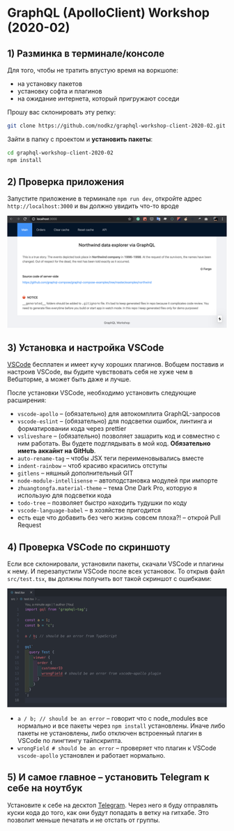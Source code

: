 # GraphQL (ApolloClient) Workshop (2020-02)

## 1) Разминка в терминале/консоле

Для того, чтобы не тратить впустую время на воркшопе:

- на установку пакетов
- установку софта и плагинов
- на ожидание интернета, который пригружают соседи

Прошу вас склонировать эту репку:

```bash
git clone https://github.com/nodkz/graphql-workshop-client-2020-02.git
```

Зайти в папку с проектом и **установить пакеты**:

```bash
cd graphql-workshop-client-2020-02
npm install
```

## 2) Проверка приложения

Запустите приложение в терминале `npm run dev`, откройте адрес `http://localhost:3000` и вы должно увидить что-то вроде

![img](./misc/screenshot-app.png)

## 3) Установка и настройка VSCode

[VSCode](https://code.visualstudio.com/) бесплатен и имеет кучу хороших плагинов. Вобщем поставив и настроив VSCode, вы будите чувствовать себя не хуже чем в Вебшторме, а может быть даже и лучше.

После установки VSCode, необходимо установить следующие расширения:

<!--- `graphql-for-vscode` – (обязательно) для автокомплита GraphQL-запросов. Требует дополнительной установки [Watchman'а](https://facebook.github.io/watchman/docs/install.html) в вашей системе. ☝️ -->

- `vscode-apollo` – (обязательно) для автокомплита GraphQL-запросов
- `vscode-eslint` – (обязательно) для подсветки ошибок, линтинга и форматировании кода через prettier
- `vsliveshare` – (обязательно) позволяет зашарить код и совместно с ним работать. Вы будете подглядывать в мой код. **Обязательно иметь аккайнт на GitHub**.
- `auto-rename-tag` – чтобы JSX теги переименовывались вместе
- `indent-rainbow` – чтоб красиво красились отступы
- `gitlens` – няшный дополнительный GIT
- `node-module-intellisense` – автоподстановка модулей при импорте
- `zhuangtongfa.material-theme` – тема One Dark Pro, которую я использую для подсветки кода
- `todo-tree` – позволяет быстро находить тудушки по коду
- `vscode-language-babel` – в хозяйстве пригодится
- есть еще что добавить без чего жизнь совсем плоха?! – открой Pull Request

## 4) Проверка VSCode по скриншоту

Если все склонировали, установили пакеты, скачали VSCode и плагины к нему. И перезапустили VSCode после всех установок. То открыв файл `src/test.tsx`, вы должны получить вот такой скриншот с ошибками:

![img](./misc/screenshot-vscode.png)

- `a / b; // should be an error` – говорит что c node_modules все нормально и все пакеты через `npm install` установлены. Иначе либо пакеты не установлены, либо отключен встроенный плагин в VSCode по лингтингу тайпскрипта.
- `wrongField # should be an error` – проверяет что плагин к VSCode `vscode-apollo` установлен и работает нормально.

## 5) И самое главное – установить Telegram к себе на ноутбук

Установите к себе на десктоп [Telegram](https://telegram.org/). Через него я буду отправлять куски кода до того, как они будут попадать в ветку на гитхабе. Это позволит меньше печатать и не отстать от группы.

<!-- Ссылка для присоединения к закрытой группе в телеграмме: <https://t.me/joinchat/A11zfExD66px5q5FvbeOMA> -->
